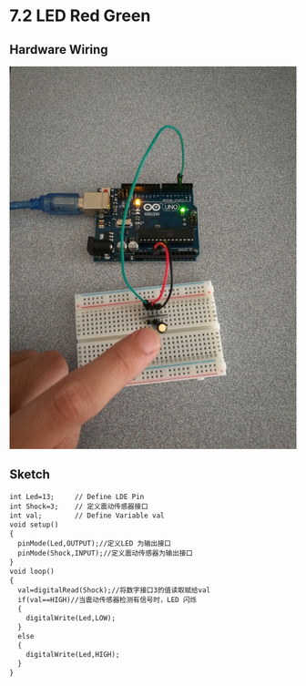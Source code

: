 # 7.2 LED Red Green

## Hardware Wiring
![Image](../../Examples/sensor-kit-for-arduino/027_shock.jpg)

## Sketch
```
int Led=13;     // Define LDE Pin
int Shock=3;    // 定义震动传感器接口
int val;        // Define Variable val
void setup()
{
  pinMode(Led,OUTPUT);//定义LED 为输出接口
  pinMode(Shock,INPUT);//定义震动传感器为输出接口
}
void loop()
{
  val=digitalRead(Shock);//将数字接口3的值读取赋给val
  if(val==HIGH)//当震动传感器检测有信号时，LED 闪烁
  {
    digitalWrite(Led,LOW);
  }
  else
  {
    digitalWrite(Led,HIGH);
  }
}
```
